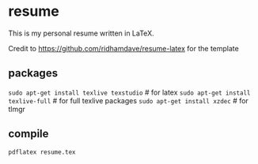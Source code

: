 # resume

This is my personal resume written in LaTeX.

Credit to https://github.com/ridhamdave/resume-latex for the template

## packages

`sudo apt-get install texlive texstudio` # for latex 
`sudo apt-get install texlive-full` # for full texlive packages
`sudo apt-get install xzdec` # for tlmgr

## compile

`pdflatex resume.tex`